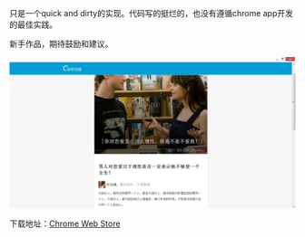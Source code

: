 只是一个quick and dirty的实现。代码写的挺烂的，也没有遵循chrome app开发的最佳实践。

新手作品，期待鼓励和建议。

![知乎日报][1]

下载地址：[Chrome Web Store][2]

[1]:./截图.png
[2]:https://chrome.google.com/webstore/detail/知乎日报/gmhhhkgomcbijkigoakidcpobpioebej